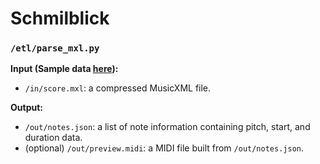 # Schmilblick

### `/etl/parse_mxl.py`

**Input (Sample data [here](https://drive.google.com/drive/folders/19GXoGG40P6MN9dCoI2gPH88HKLXORbpS?usp=drive_link)):**

- `/in/score.mxl`: a compressed MusicXML file.

**Output:**

- `/out/notes.json`: a list of note information containing pitch, start, and duration data.
- (optional) `/out/preview.midi`: a MIDI file built from `/out/notes.json`.
